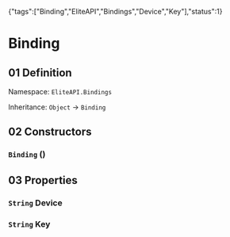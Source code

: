 {"tags":["Binding","EliteAPI","Bindings","Device","Key"],"status":1}

# Binding

## 01 Definition

Namespace: `EliteAPI.Bindings`

Inheritance: `Object` → `Binding`

## 02 Constructors

### `Binding` ()

## 03 Properties

### `String` Device

### `String` Key

